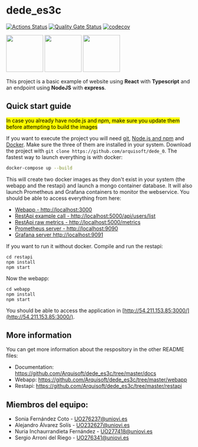 # dede_es3c

[![Actions Status](https://github.com/arquisoft/dede_es3c/workflows/CI%20for%20ASW2122/badge.svg)](https://github.com/Arquisoft/dede_es3c/actions)
[![Quality Gate Status](https://sonarcloud.io/api/project_badges/measure?project=Arquisoft_dede_es3c&metric=alert_status)](https://sonarcloud.io/project/overview?id=Arquisoft_dede_es3c)
[![codecov](https://codecov.io/gh/Arquisoft/dede_es3c/branch/master/graph/badge.svg)](https://app.codecov.io/gh/Arquisoft/dede_es3c)

<p float="left">
<img src="https://blog.wildix.com/wp-content/uploads/2020/06/react-logo.jpg" height="100">
<img src="https://miro.medium.com/max/1200/0*RbmfNyhuBb8G3LWh.png" height="100">
<img src="https://miro.medium.com/max/365/1*Jr3NFSKTfQWRUyjblBSKeg.png" height="100">
</p>

This project is a basic example of website using **React** with **Typescript** and an endpoint using **NodeJS** with **express**.

## Quick start guide
<mark>In case you already have node.js and npm, make sure you update them before attempting to build the images</mark>

If you want to execute the project you will need [git](https://git-scm.com/downloads), [Node.js and npm](https://www.npmjs.com/get-npm) and [Docker](https://docs.docker.com/get-docker/). Make sure the three of them are installed in your system. Download the project with `git clone https://github.com/arquisoft/dede_0`. The fastest way to launch everything is with docker:
```bash
docker-compose up --build
```

This will create two docker images as they don't exist in your system (the webapp and the restapi) and launch a mongo container database. It will also launch Prometheus and Grafana containers to monitor the webservice. You should be able to access everything from here:
 - [Webapp - http://localhost:3000](http://localhost:3000)
 - [RestApi example call - http://localhost:5000/api/users/list](http://localhost:5000/api/users/list)
 - [RestApi raw metrics - http://localhost:5000/metrics](http://localhost:5000/metrics)
 - [Prometheus server - http://localhost:9090](http://localhost:9090)
 - [Grafana server http://localhost:9091](http://localhost:9091)
 
If you want to run it without docker. Compile and run the restapi:
```shell
cd restapi
npm install
npm start
```

Now the webapp:

```shell
cd webapp
npm install
npm start
```

You should be able to access the application in [http://54.211.153.85:3000/](http://54.211.153.85:3000/).

## More information
You can get more information about the respository in the other README files:
- Documentation: https://github.com/Arquisoft/dede_es3c/tree/master/docs
- Webapp: https://github.com/Arquisoft/dede_es3c/tree/master/webapp
- Restapi: https://github.com/Arquisoft/dede_es3c/tree/master/restapi

## Miembros del equipo:
- Sonia Fernández Coto - UO276237@uniovi.es
- Alejandro Álvarez Solís - UO232627@uniovi.es
- Nuria Inchaurrandieta Fernández - UO277418@uniovi.es
- Sergio Arroni del Riego - UO276341@uniovi.es
